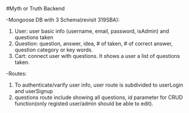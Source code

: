 #Myth or Truth Backend

-Mongoose DB with 3 Schema(revisit 319SBA): 
1. User: user basic info (username, email, password, isAdmin) and questions taken
2. Question: question, answer, idea, # of taken, # of correct answer, question category or key words.
3. Cart: connect user with questions. It shows a user a list of questions taken.

-Routes:
1. To authenticate/varify user info, user route is subdivided to userLogin and userSignup
2. questions route include showing all questions, id parameter for CRUD function(only registed user/admin should be able to edit). 